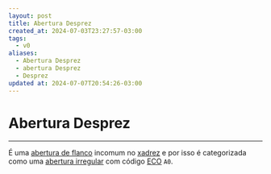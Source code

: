 ```yaml
---
layout: post
title: Abertura Desprez
created_at: 2024-07-03T23:27:57-03:00
tags:
  - v0
aliases:
  - Abertura Desprez
  - abertura Desprez
  - Desprez
updated at: 2024-07-07T20:54:26-03:00
---
```

# Abertura Desprez
---

É uma [abertura de flanco](api/2024/07/2024-07-06-Aberturas_de_flanco.md) incomum no [xadrez](api/2024/07/2024-07-06-Xadrez.md) e por isso é categorizada como uma [abertura irregular](api/2024/07/2024-07-06-Aberturas_irregulares.md) com código [ECO](Encyclopaedia%20of%20Chess%20Openings.md) `A0`.